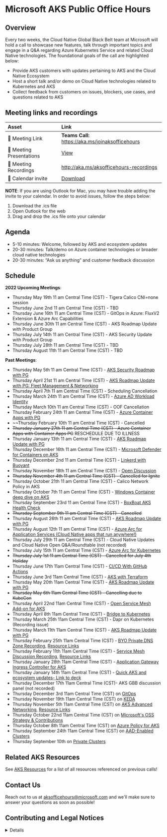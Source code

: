 # Microsoft AKS Public Office Hours

## Overview
Every two weeks, the Cloud Native Global Black Belt team at Microsoft will hold a call to showcase new features, talk through important topics and engage in a Q&A regarding Azure Kubernetes Service and related Cloud Native technologies. The foundational goals of the call are highlighted below: 
- Provide AKS customers with updates pertaining to AKS and the Cloud Native Ecosystem 
- Host a short talk and/or demo on Cloud Native technologies related to Kubernetes and AKS 
- Collect feedback from customers on issues, blockers, use cases, and questions related to AKS 

## Meeting links and recordings 

| Asset | Link        |
|:-----------|:------------|
| 🔗 Meeting Link | **Teams Call:** https://aka.ms/joinaksofficehours
| 📝 Meeting Presentations | [View](https://github.com/Azure/aks-gbb-officehours/tree/main/Presentations)
| 🎥 Meeting Recordings | http://aka.ms/aksofficehours-recordings
| :calendar: Calendar invite | [Download](https://1drv.ms/u/s!AijpyBD4mDldb1Gt9Xbe5N_taLg)

**NOTE**: If you are using Outlook for Mac, you may have trouble adding the invite to your calendar. In order to avoid issues, follow the steps below: 
1. Download the .ics file 
2. Open Outlook for the web 
3. Drag and drop the .ics file onto your calendar 
## Agenda
- 5-10 minutes: Welcome, followed by AKS and ecosystem updates 
- 20-30 minutes: Talk/demo on Azure container technologies or broader cloud native technologies 
- 20-30 minutes: “Ask us anything” and customer feedback discussion

## Schedule 

**2022 Upcoming Meetings**:
- Thursday May 19th 11 am Central Time (CST) - Tigera Calico CNI=none session
- Thursday June 2nd 11 am Central Time (CST) - TBD
- Thursday June 16th 11 am Central Time (CST) - GitOps in Azure: FluxV2 Extension & Azure Arc Capabilities
- Thursday June 30th 11 am Central Time (CST) - AKS Roadmap Update with Product Group
- Thursday July 14th 11 am Central Time (CST) - AKS Security Update with Product Group
- Thursday July 28th 11 am Central Time (CST) - TBD
- Thursday August 11th 11 am Central Time (CST) - TBD

**Past Meetings**: 
- Thursday May 5th 11 am Central Time (CST) - [AKS Security Roadmap with PG](https://youtu.be/C9jFDqDbbZ8)
- Thursday April 21st 11 am Central Time (CST) - [AKS Roadmap Update with PG: Fleet Management & Networking](https://youtu.be/aJqr8E4bQbc)
- Thursday April 7th 11 am Central Time (CST) - Scheduling Cancellation
- Thursday March 24th 11 am Central Time (CST) - [Azure AD Workload Identity](https://youtu.be/FKQG3RjFbfU)
- Thursday March 10th 11 am Central Time (CST) - OOF Cancellation
- Thursday February 24th 11 am Central Time (CST) - [Azure Container Apps with PG](https://youtu.be/rFXfB4aruBs)
- ~~Thursday February 10th 11 am Central Time (CST) - Cancelled 
- ~~Thursday January 27th 11 am Central Time (CST) - Azure Container Apps with Container Apps PG~~ RESCHEDULE DUE TO ILLNESS
- Thursday January 13th 11 am Central Time (CST) - [AKS Roadmap Update with PG](https://youtu.be/eB5b003C57o)
- Thursday December 16th 11 am Central Time (CST) - [Microsoft Defender for Containers on AKS](https://youtu.be/Pdz2zKTaOv0)
- Thursday December 2nd 11 am Central Time (CST) - [Linkerd with Buoyant](https://youtu.be/_zrVOa_ata8)
- Thursday November 18th 11 am Central Time (CST) - [Open Discussion](https://youtu.be/Z65x_1vkykk)
- ~~Thursday November 4th 11 am Central Time (CST) - Cancelled for Ignite~~
- Thursday October 21th 11 am Central Time (CST) - Calico Network Policy in AKS
- Thursday October 7th 11 am Central Time (CST) - [Windows Container deep dive on AKS](https://youtu.be/rpgPWWNOU4Y)
- Thursday September 23rd 11 am Central Time (CST) - [BoxBoat AKS Health Check](https://youtu.be/8Mjq2VtAw2g)
- ~~Thursday September 9th 11 am Central Time (CST) - Cancelled~~
- Thursday August 26th 11 am Central Time (CST) - [AKS Roadmap Update with PG](https://youtu.be/bqn87cySRG0)
- Thursday August 12th 11 am Central Time (CST) - [Azure Arc for Application Services (Cloud Native apps that run anywhere!)](https://youtu.be/sBpUqV5_-Ps)
- Thursday July 29th 11 am Central Time (CST) - Cloud Native Updates and Cloud Native Open Q&A/Roundtable (not recorded) 
- Thursday July 15th 11 am Central Time (CST) - [Azure Arc for Kubernetes](https://youtu.be/bqn87cySRG0)
- ~~Thursday July 1st 11 am Central Time (CST) - Cancelled for July 4th Holiday~~
- Thursday June 17th 11am Central Time (CST) - [CI/CD With GitHub Actions](https://youtu.be/70KVKetn4dM)
- Thursday June 3rd 11am Central Time (CST) - [AKS with Terraform](https://youtu.be/lRmPWQOJGUM)
- Thursday May 20th 11am Central Time (CST) - [AKS Roadmap Update with PG](https://youtu.be/Xt6gnBPqLV4)
- ~~Thursday May 6th 11am Central Time (CST) - Cancelling due to KubeCon~~
- Thursday April 22nd 11am Central Time (CST) - [Open Service Mesh Add-on for AKS](https://youtu.be/xrCkX4CEtuw)
- Thursday April 8th 11am Central Time (CST) - [Bridge to Kubernetes](https://www.youtube.com/watch?v=ayziamboWlo)
- Thursday March 25th 11am Central Time (CST) - Dapr on Kubernetes (Recording issue) 
- Thursday March 11th 11am Central Time (CST) - [AKS Roadmap Update with PG](https://youtu.be/fy76498bhYU)
- Thursday February 25th 11am Central Time (CST) - [BYO Private DNS Zone Recording](https://www.youtube.com/watch?v=8Q2olWtNHBw), [Resource Links](https://github.com/Azure/aks-gbb-officehours/blob/main/Resources.md)
- Thursday February 11th 11am Central Time (CST) - [Service Mesh Discussion Recording](https://youtu.be/3Y66q_AgtvY), [Resource Links](https://github.com/Azure/aks-gbb-officehours/blob/main/Resources.md#open-source-and-ecosystem-callouts-2112021)
- Thursday January 28th 11am Central Time (CST) - [Application Gateway Ingress Controller for AKS](https://youtu.be/ybJY5_U5sdg?list=PLKFaWBYMOdDtIGnRBFSgjWwrkaqP3XZ5M)
- Thursday January 14th 11am Central Time (CST) - [Quick AKS and ecosystem updates- Link to deck](https://github.com/Azure/aks-gbb-officehours/raw/main/Presentations/Jan14thUpdates.pptx)
- Thursday December 17th 11am Central Time (CST)- AKS GBB discussion panel (not recorded)
- Thursday December 3rd 11am Central Time (CST) on [GitOps](https://www.youtube.com/watch?v=APooVi5g8eI&list=PLKFaWBYMOdDtIGnRBFSgjWwrkaqP3XZ5M&index=1)
- Thursday November 19th 11am Central Time (CST) on [KEDA](https://youtu.be/Z_n-FrOx7gY?list=PLKFaWBYMOdDtIGnRBFSgjWwrkaqP3XZ5M)
- Thursday November 5th 11am Central Time (CST) on [AKS Advanced Networking](https://youtu.be/8YT1m24PoW4), [Resource Links](https://github.com/Azure/aks-gbb-officehours/blob/main/Resources.md#advanced-networking-115-call)
- Thursday October 22nd 11am Central Time (CST) on [Microsoft's OSS Strategy & Contributions](https://youtu.be/rgSm-EUfQ3A?list=PLKFaWBYMOdDtIGnRBFSgjWwrkaqP3XZ5M)
- Thursday October 8th 11am Central Time (CST) on [Azure Policy for AKS](https://youtu.be/aFogd3aGxVI)
- Thursday September 24th 11am Central Time (CST) on [AAD-Enabled Clusters](https://youtu.be/2s19zk_Z4DQ)
- Thursday September 10th on [Private Clusters](https://youtu.be/yzrIVm6hwYg)

## Related AKS Resources

See [AKS Resources](https://github.com/Azure/aks-gbb-officehours/blob/main/Resources.md) for a list of all resources referenced on previous calls! 

## Contact Us

Reach out to us at aksofficehours@microsoft.com and we'll make sure to answer your questions as soon as possible!

## Contributing and Legal Notices 
<details> 
  
## Contributing

This project welcomes contributions and suggestions.  Most contributions require you to agree to a
Contributor License Agreement (CLA) declaring that you have the right to, and actually do, grant us
the rights to use your contribution. For details, visit https://cla.opensource.microsoft.com.

When you submit a pull request, a CLA bot will automatically determine whether you need to provide
a CLA and decorate the PR appropriately (e.g., status check, comment). Simply follow the instructions
provided by the bot. You will only need to do this once across all repos using our CLA.

This project has adopted the [Microsoft Open Source Code of Conduct](https://opensource.microsoft.com/codeofconduct/).
For more information see the [Code of Conduct FAQ](https://opensource.microsoft.com/codeofconduct/faq/) or
contact [opencode@microsoft.com](mailto:opencode@microsoft.com) with any additional questions or comments.

## Legal Notices

Microsoft and any contributors grant you a license to the Microsoft documentation and other content
in this repository under the [Creative Commons Attribution 4.0 International Public License](https://creativecommons.org/licenses/by/4.0/legalcode),
see the [LICENSE](LICENSE) file, and grant you a license to any code in the repository under the [MIT License](https://opensource.org/licenses/MIT), see the
[LICENSE-CODE](LICENSE-CODE) file.

Microsoft, Windows, Microsoft Azure and/or other Microsoft products and services referenced in the documentation
may be either trademarks or registered trademarks of Microsoft in the United States and/or other countries.
The licenses for this project do not grant you rights to use any Microsoft names, logos, or trademarks.
Microsoft's general trademark guidelines can be found at http://go.microsoft.com/fwlink/?LinkID=254653.

Privacy information can be found at https://privacy.microsoft.com/en-us/

Microsoft and any contributors reserve all other rights, whether under their respective copyrights, patents,
or trademarks, whether by implication, estoppel or otherwise.
</details>
